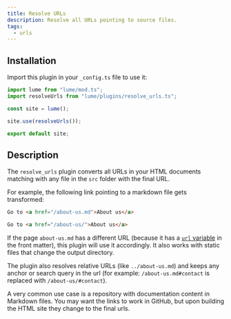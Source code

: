 ```yaml
---
title: Resolve URLs
description: Resolve all URLs pointing to source files.
tags:
  - urls
---
```


## Installation

Import this plugin in your `_config.ts` file to use it:

```js
import lume from "lume/mod.ts";
import resolveUrls from "lume/plugins/resolve_urls.ts";

const site = lume();

site.use(resolveUrls());

export default site;
```

## Description

The `resolve_urls` plugin converts all URLs in your HTML documents matching with
any file in the `src` folder with the final URL.

For example, the following link pointing to a markdown file gets transformed:

<lume-code>

```html {title="Input"}
Go to <a href="/about-us.md">About us</a>
```

```html {title="Output"}
Go to <a href="/about-us/">About us</a>
```

</lume-code>

If the page `about-us.md` has a different URL (because it has a
[`url` variable](../docs/creating-pages/urls.md#the-url-variable) in the front
matter), this plugin will use it accordingly. It also works with static files
that change the output directory.

The plugin also resolves relative URLs (like `../about-us.md`) and keeps any
anchor or search query in the url (for example: `/about-us.md#contact` is
replaced with `/about-us/#contact`).

A very common use case is a repository with documentation content in Markdown
files. You may want the links to work in GitHub, but upon building the HTML site
they change to the final urls.
